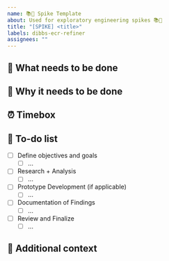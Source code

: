 ```yaml
---
name: 📚📓 Spike Template
about: Used for exploratory engineering spikes 📚📓
title: "[SPIKE] <title>"
labels: dibbs-ecr-refiner
assignees: ""
---
```


## 🚧 What needs to be done

<!--
Provide a summary of the task that needs to be completed and its context
-->

## 🤔 Why it needs to be done

<!--
Describe the importance or impact of completing this task
-->

## ⏰ Timebox

<!--
How much time should be dedicated to this spike?
-->

## 📝 To-do list

<!--
List out actions to be taken for this spike to help others follow your progress

Example:
- [X] Define objectives and goals
  - [X] Document the goals and questions this spike aims to address
  - [X] Confirm goals with the team/product lead if needed
- [X] Research + Analysis
  - [X] Gather resources (documentation, tools, relevant code samples)
  - [X] Review existing solutions and identify potential tools
  - [X] Document pros and cons of each tool for comparison
- [X] Prototype Development (if applicable)
  - [X] Create a basic prototype to test chosen tool(s) on sample or test data
  - [X] Document any issues or limitations found during prototyping
- [ ] Documentation of Findings
- [ ] Review and Finalize
-->

- [ ] Define objectives and goals
  - [ ] ...
- [ ] Research + Analysis
  - [ ] ...
- [ ] Prototype Development (if applicable)
  - [ ] ...
- [ ] Documentation of Findings
  - [ ] ...
- [ ] Review and Finalize
  - [ ] ...

## 📜 Additional context

<!--
Optional, delete if not needed

Include any additional context or information here that doesn't fit into other parts of the template
-->
